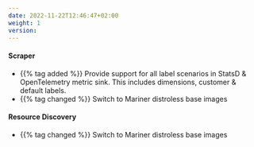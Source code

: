 ```yaml
---
date: 2022-11-22T12:46:47+02:00
weight: 1
version:
---
```


#### Scraper

- {{% tag added %}} Provide support for all label scenarios in StatsD & OpenTelemetry metric sink. This includes
dimensions, customer & default labels.
- {{% tag changed %}} Switch to Mariner distroless base images

#### Resource Discovery

- {{% tag changed %}} Switch to Mariner distroless base images
